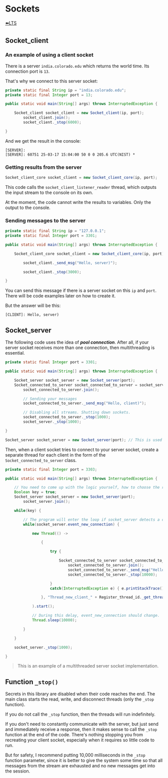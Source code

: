 
# Sockets

[⬅️LTS](../../README.md)

## Socket_client

### An example of using a client socket

There is a server `india.colorado.edu` which returns the world time. Its connection port is `13`.

That's why we connect to this server socket:

```java
private static final String ip = "india.colorado.edu";
private static final Integer port = 13;

public static void main(String[] args) throws InterruptedException {

    Socket_client socket_client = new Socket_client(ip, port);
        socket_client.join();
        socket_client._stop(6000);

}
```

And we get the result in the console:

```planetext
[SERVER]:
[SERVER]: 60751 25-03-17 15:04:00 50 0 0 205.6 UTC(NIST) *
```

### Getting results from the server

```java
Socket_client_core socket_client = new Socket_client_core(ip, port);
```

This code calls the `socket_client_listener_reader` thread, which outputs the input stream to the console on its own.

At the moment, the code cannot write the results to variables. Only the output to the console.

### Sending messages to the server

```java
private static final String ip = "127.0.0.1";
private static final Integer port = 3301;

public static void main(String[] args) throws InterruptedException {

    Socket_client_core socket_client = new Socket_client_core(ip, port);

        socket_client._send_msg("Hello, server)");

        socket_client._stop(3000);

}
```

You can send this message if there is a server socket on this `ip` and `port`. There will be code examples later on how to create it.

But the answer will be this:

```planetext
[CLIENT]: Hello, server)
```

## Socket_server

The following code uses the idea of ___pool connection___. After all, if your server socket receives more than one connection, then multithreading is essential.

```java
private static final Integer port = 3301;

public static void main(String[] args) throws InterruptedException {

    Socket_server socket_server = new Socket_server(port);
    Socket_connected_to_server socket_connected_to_server = socket_server._get_socket_connected_to_server();
        socket_connected_to_server.join();

        // Sending your messages
        socket_connected_to_server._send_msg("Hello, client)");

        // Disabling all streams. Shutting down sockets.
        socket_connected_to_server._stop(1000);
        socket_server._stop(1000);

}
```

```java
Socket_server socket_server = new Socket_server(port); // This is used once in your Main.
```

Then, when a client socket tries to connect to your server socket, create a separate thread for each client in the form of the `Socket_connected_to_server` class.

```java
private static final Integer port = 3303;

public static void main(String[] args) throws InterruptedException {

    // You need to come up with the logic yourself, how to choose the right key that will turn off the computer.
    Boolean key = true;
    Socket_server socket_server = new Socket_server(port);
        socket_server.join();

    while(key) {

        // The program will enter the loop if socket_server detects a connection from a new client
        while(socket_server.event_new_connection) {

            new Thread(() ->

                {

                    try {

                        Socket_connected_to_server socket_connected_to_server = socket_server._get_socket_connected_to_server();
                            socket_connected_to_server.join();
                            socket_connected_to_server._send_msg("Hello, client)");
                            socket_connected_to_server._stop(10000);

                    }
                    catch(InterruptedException e) { e.printStackTrace(); }

                }, "Thread_new_client_" + Register_thread_id._get_thread_id()

            ).start();

            // During this delay, event_new_connection should change.
            Thread.sleep(10000);

        }

    }

    socket_server._stop(1000);

}
```

> This is an example of a multithreaded server socket implementation.

## Function `_stop()`

Secrets in this library are disabled when their code reaches the end.
The main class starts the read, write, and disconnect threads (only the `_stop` function).

If you do not call the `_stop` function, then the threads will run indefinitely.

If you don't need to constantly communicate with the server, but just send and immediately receive a response, then it makes sense to call the `_stop` function at the end of the code.
There's nothing stopping you from recreating your client socket, especially when it requires so little code to run.

But for safety, I recommend putting 10,000 milliseconds in the `_stop` function parameter, since it is better to give the system some time so that all messages from the stream are exhausted and no new messages get into the session.

